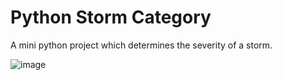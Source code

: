 # Python Storm Category 

A mini python project which determines the severity of a storm. 

![image](https://github.com/user-attachments/assets/25b4beb0-685b-4eb7-800c-6697c9d3de4b)
